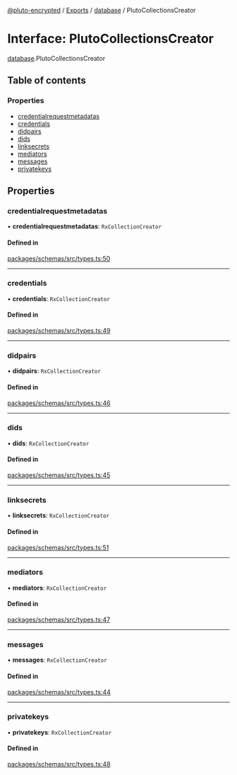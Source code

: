[@pluto-encrypted](../README.md) / [Exports](../modules.md) / [database](../modules/database-1.md) / PlutoCollectionsCreator

# Interface: PlutoCollectionsCreator

[database](../modules/database-1.md).PlutoCollectionsCreator

## Table of contents

### Properties

- [credentialrequestmetadatas](database-1.PlutoCollectionsCreator.md#credentialrequestmetadatas)
- [credentials](database-1.PlutoCollectionsCreator.md#credentials)
- [didpairs](database-1.PlutoCollectionsCreator.md#didpairs)
- [dids](database-1.PlutoCollectionsCreator.md#dids)
- [linksecrets](database-1.PlutoCollectionsCreator.md#linksecrets)
- [mediators](database-1.PlutoCollectionsCreator.md#mediators)
- [messages](database-1.PlutoCollectionsCreator.md#messages)
- [privatekeys](database-1.PlutoCollectionsCreator.md#privatekeys)

## Properties

### credentialrequestmetadatas

• **credentialrequestmetadatas**: `RxCollectionCreator`

#### Defined in

[packages/schemas/src/types.ts:50](https://github.com/atala-community-projects/pluto-encrypted/blob/b730e61/packages/schemas/src/types.ts#L50)

___

### credentials

• **credentials**: `RxCollectionCreator`

#### Defined in

[packages/schemas/src/types.ts:49](https://github.com/atala-community-projects/pluto-encrypted/blob/b730e61/packages/schemas/src/types.ts#L49)

___

### didpairs

• **didpairs**: `RxCollectionCreator`

#### Defined in

[packages/schemas/src/types.ts:46](https://github.com/atala-community-projects/pluto-encrypted/blob/b730e61/packages/schemas/src/types.ts#L46)

___

### dids

• **dids**: `RxCollectionCreator`

#### Defined in

[packages/schemas/src/types.ts:45](https://github.com/atala-community-projects/pluto-encrypted/blob/b730e61/packages/schemas/src/types.ts#L45)

___

### linksecrets

• **linksecrets**: `RxCollectionCreator`

#### Defined in

[packages/schemas/src/types.ts:51](https://github.com/atala-community-projects/pluto-encrypted/blob/b730e61/packages/schemas/src/types.ts#L51)

___

### mediators

• **mediators**: `RxCollectionCreator`

#### Defined in

[packages/schemas/src/types.ts:47](https://github.com/atala-community-projects/pluto-encrypted/blob/b730e61/packages/schemas/src/types.ts#L47)

___

### messages

• **messages**: `RxCollectionCreator`

#### Defined in

[packages/schemas/src/types.ts:44](https://github.com/atala-community-projects/pluto-encrypted/blob/b730e61/packages/schemas/src/types.ts#L44)

___

### privatekeys

• **privatekeys**: `RxCollectionCreator`

#### Defined in

[packages/schemas/src/types.ts:48](https://github.com/atala-community-projects/pluto-encrypted/blob/b730e61/packages/schemas/src/types.ts#L48)
